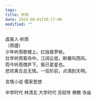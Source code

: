 ```yaml
---
tags: 
title: 听雨
date: 2024-08-01T20:17:00
modified: ""
---
```


虞美人·听雨  
（蒋捷）   
少年听雨歌楼上。红烛昏罗帐。  
壮年听雨客舟中。江阔云低，断雁叫西风。    
而今听雨僧庐下。鬓已星星也。  
悲欢离合总无情。一任阶前，点滴到天明。  


言情小说
儒家思想

中学时代  林清玄
大学时代  苏轼传
佛教 寺庙  





